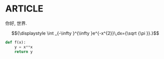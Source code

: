 # ARTICLE
你好, 世界.

<p>
<center>
$${\displaystyle \int _{-\infty }^{\infty }e^{-x^{2}}\,dx={\sqrt {\pi }}.}$$
</center>
</p>

```python
def f(x):
    y = x**x
    return y
```

